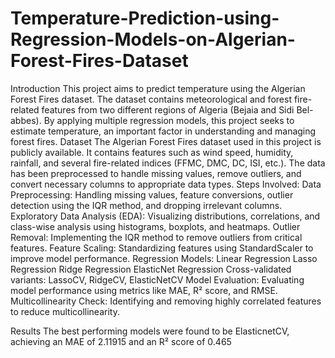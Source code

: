 # Temperature-Prediction-using-Regression-Models-on-Algerian-Forest-Fires-Dataset
Introduction
This project aims to predict temperature using the Algerian Forest Fires dataset. The dataset contains meteorological and forest fire-related features from two different regions of Algeria (Bejaia and Sidi Bel-abbes). By applying multiple regression models, this project seeks to estimate temperature, an important factor in understanding and managing forest fires.
Dataset
The Algerian Forest Fires dataset used in this project is publicly available. It contains features such as wind speed, humidity, rainfall, and several fire-related indices (FFMC, DMC, DC, ISI, etc.). The data has been preprocessed to handle missing values, remove outliers, and convert necessary columns to appropriate data types.
Steps Involved:
    Data Preprocessing: Handling missing values, feature conversions, outlier detection using the IQR method, and dropping irrelevant columns.
    Exploratory Data Analysis (EDA): Visualizing distributions, correlations, and class-wise analysis using histograms, boxplots, and heatmaps.
    Outlier Removal: Implementing the IQR method to remove outliers from critical features.
    Feature Scaling: Standardizing features using StandardScaler to improve model performance.
    Regression Models:
        Linear Regression
        Lasso Regression
        Ridge Regression
        ElasticNet Regression
        Cross-validated variants: LassoCV, RidgeCV, ElasticNetCV
Model Evaluation: Evaluating model performance using metrics like MAE, R² score, and RMSE.
Multicollinearity Check: Identifying and removing highly correlated features to reduce multicollinearity.

Results
The best performing models were found to be ElasticnetCV, achieving an MAE of 2.11915 and an R² score of 0.465
